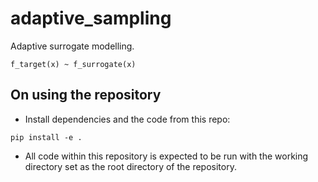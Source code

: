 # adaptive_sampling

Adaptive surrogate modelling.

`f_target(x) ~ f_surrogate(x)`

## On using the repository

* Install dependencies and the code from this repo:

```commandline
pip install -e .
```

* All code within this repository is expected to be run with the
    working directory set as the root directory of the repository.
